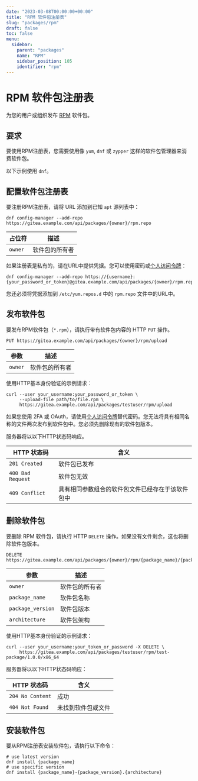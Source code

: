 ```yaml
---
date: "2023-03-08T00:00:00+00:00"
title: "RPM 软件包注册表"
slug: "packages/rpm"
draft: false
toc: false
menu:
  sidebar:
    parent: "packages"
    name: "RPM"
    sidebar_position: 105
    identifier: "rpm"
---
```


# RPM 软件包注册表

为您的用户或组织发布 [RPM](https://rpm.org/) 软件包。

## 要求

要使用RPM注册表，您需要使用像 `yum`, `dnf` 或 `zypper` 这样的软件包管理器来消费软件包。

以下示例使用 `dnf`。

## 配置软件包注册表

要注册RPM注册表，请将 URL 添加到已知 `apt` 源列表中：

```shell
dnf config-manager --add-repo https://gitea.example.com/api/packages/{owner}/rpm.repo
```

| 占位符  | 描述           |
| ------- | -------------- |
| `owner` | 软件包的所有者 |

如果注册表是私有的，请在URL中提供凭据。您可以使用密码或[个人访问令牌](development/api-usage.md#通过-api-认证)：

```shell
dnf config-manager --add-repo https://{username}:{your_password_or_token}@gitea.example.com/api/packages/{owner}/rpm.repo
```

您还必须将凭据添加到 `/etc/yum.repos.d` 中的 `rpm.repo` 文件中的URL中。

## 发布软件包

要发布RPM软件包（`*.rpm`），请执行带有软件包内容的 HTTP `PUT` 操作。

```
PUT https://gitea.example.com/api/packages/{owner}/rpm/upload
```

| 参数    | 描述           |
| ------- | -------------- |
| `owner` | 软件包的所有者 |

使用HTTP基本身份验证的示例请求：

```shell
curl --user your_username:your_password_or_token \
     --upload-file path/to/file.rpm \
     https://gitea.example.com/api/packages/testuser/rpm/upload
```

如果您使用 2FA 或 OAuth，请使用[个人访问令牌](development/api-usage.md#通过-api-认证)替代密码。您无法将具有相同名称的文件两次发布到软件包中。您必须先删除现有的软件包版本。

服务器将以以下HTTP状态码响应。

| HTTP 状态码       | 含义                                             |
| ----------------- | ------------------------------------------------ |
| `201 Created`     | 软件包已发布                                     |
| `400 Bad Request` | 软件包无效                                       |
| `409 Conflict`    | 具有相同参数组合的软件包文件已经存在于该软件包中 |

## 删除软件包

要删除 RPM 软件包，请执行 HTTP `DELETE` 操作。如果没有文件剩余，这也将删除软件包版本。

```
DELETE https://gitea.example.com/api/packages/{owner}/rpm/{package_name}/{package_version}/{architecture}
```

| 参数              | 描述           |
| ----------------- | -------------- |
| `owner`           | 软件包的所有者 |
| `package_name`    | 软件包名称     |
| `package_version` | 软件包版本     |
| `architecture`    | 软件包架构     |

使用HTTP基本身份验证的示例请求：

```shell
curl --user your_username:your_token_or_password -X DELETE \
     https://gitea.example.com/api/packages/testuser/rpm/test-package/1.0.0/x86_64
```

服务器将以以下HTTP状态码响应：

| HTTP 状态码      | 含义               |
| ---------------- | ------------------ |
| `204 No Content` | 成功               |
| `404 Not Found`  | 未找到软件包或文件 |

## 安装软件包

要从RPM注册表安装软件包，请执行以下命令：

```shell
# use latest version
dnf install {package_name}
# use specific version
dnf install {package_name}-{package_version}.{architecture}
```
